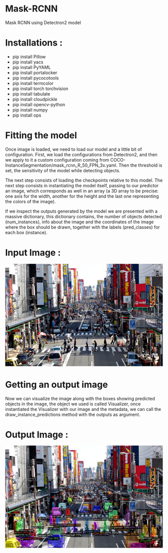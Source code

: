 # Mask-RCNN
Mask RCNN using Detectron2 model 

# Installations :
<ul>
  <li>pip install Pillow</li>
<li>pip install yacs</li>
<li>pip install PyYAML</li>
<li>pip install portalocker</li>
<li>pip install pycocotools</li>
<li>pip install termcolor</li>
<li>pip install torch torchvision</li>
<li>pip install tabulate</li>
<li>pip install cloudpickle</li>
<li>pip install opencv-python</li>
<li>pip install numpy</li>
<li>pip install ops</li>
</ul>

# Fitting the model
<p>Once image is loaded, we need to load our model and a little bit of configuration. First, we load the configurations from Detectron2, and then we apply to it a custom configuration coming from COCO- InstanceSegmentation/mask_rcnn_R_50_FPN_3x.yaml. Then the threshold is set, the sensitivity of the model while detecting objects.
<p>The next step consists of loading the checkpoints relative to this model.
The next step consists in instantiating the model itself, passing to our predictor an image, which corresponds as well in an array (a 3D array to be precise: one axis for the width, another for the height and the last one representing the colors of the image).
<p>If we inspect the outputs generated by the model we are presented with a massive dictionary, this dictionary contains, the number of objects detected (num_instances), info about the image and the coordinates of the image where the box should be drawn, together with the labels (pred_classes) for each box (instance).


# Input Image :
<img src="input2.jpg" alt="Input image ">

# Getting an output image
 <p>Now we can visualize the image along with the boxes showing predicted objects in the image, the object we used is called Visualizer, once instantiated the Visualizer with our image and the metadata, we can call the draw_instance_predictions method with the outputs as argument.

# Output Image :
<img src="Output.png" alt="Output image ">

